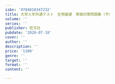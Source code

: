 ```yaml
---
isbn: '9784010347232'
title: 大学入学共通テスト　生物基礎　実戦対策問題集（予）
volume: ''
series: ''
publisher: 旺文社
pubdate: '2020-07-18'
cover: ''
author: ''
description: ''
price: '1100'
genre: ''
target: ''
format: ''
content: ''

---
```


